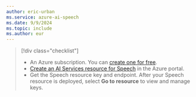 ```yaml
---
author: eric-urban
ms.service: azure-ai-speech
ms.date: 9/9/2024
ms.topic: include
ms.author: eur
---
```


> [!div class="checklist"]
> - An Azure subscription. You can [create one for free](https://azure.microsoft.com/free/cognitive-services).
> - [Create an AI Services resource for Speech](https://portal.azure.com/#create/Microsoft.CognitiveServicesAIFoundry) in the Azure portal.
> - Get the Speech resource key and endpoint. After your Speech resource is deployed, select **Go to resource** to view and manage keys.
